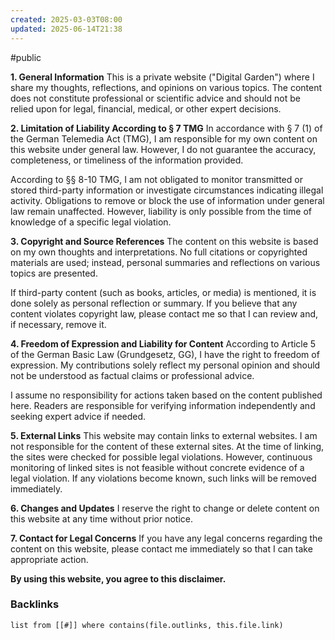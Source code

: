 ```yaml
---
created: 2025-03-03T08:00
updated: 2025-06-14T21:38
---
```

#public

**1. General Information** This is a private website ("Digital Garden") where I share my thoughts, reflections, and opinions on various topics. The content does not constitute professional or scientific advice and should not be relied upon for legal, financial, medical, or other expert decisions.

**2. Limitation of Liability According to § 7 TMG** In accordance with § 7 (1) of the German Telemedia Act (TMG), I am responsible for my own content on this website under general law. However, I do not guarantee the accuracy, completeness, or timeliness of the information provided.

According to §§ 8-10 TMG, I am not obligated to monitor transmitted or stored third-party information or investigate circumstances indicating illegal activity. Obligations to remove or block the use of information under general law remain unaffected. However, liability is only possible from the time of knowledge of a specific legal violation.

**3. Copyright and Source References** The content on this website is based on my own thoughts and interpretations. No full citations or copyrighted materials are used; instead, personal summaries and reflections on various topics are presented.

If third-party content (such as books, articles, or media) is mentioned, it is done solely as personal reflection or summary. If you believe that any content violates copyright law, please contact me so that I can review and, if necessary, remove it.

**4. Freedom of Expression and Liability for Content** According to Article 5 of the German Basic Law (Grundgesetz, GG), I have the right to freedom of expression. My contributions solely reflect my personal opinion and should not be understood as factual claims or professional advice.

I assume no responsibility for actions taken based on the content published here. Readers are responsible for verifying information independently and seeking expert advice if needed.

**5. External Links** This website may contain links to external websites. I am not responsible for the content of these external sites. At the time of linking, the sites were checked for possible legal violations. However, continuous monitoring of linked sites is not feasible without concrete evidence of a legal violation. If any violations become known, such links will be removed immediately.

**6. Changes and Updates** I reserve the right to change or delete content on this website at any time without prior notice.

**7. Contact for Legal Concerns** If you have any legal concerns regarding the content on this website, please contact me immediately so that I can take appropriate action.

**By using this website, you agree to this disclaimer.**


### Backlinks
```dataview 
list from [[#]] where contains(file.outlinks, this.file.link)
```

